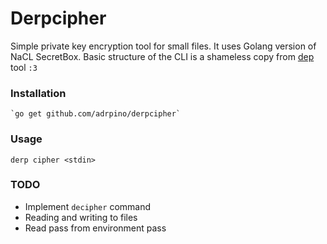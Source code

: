 # Derpcipher

Simple private key encryption tool for small files. It uses Golang version of NaCL SecretBox.
Basic structure of the CLI is a shameless copy from [dep](https://github.com/golang/dep) tool `:3`

### Installation

	`go get github.com/adrpino/derpcipher`

### Usage

	derp cipher <stdin>

### TODO
- Implement `decipher` command
- Reading and writing to files
- Read pass from environment pass
